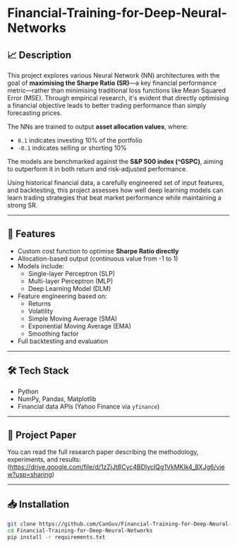 # Financial-Training-for-Deep-Neural-Networks

## 📈 Description

This project explores various Neural Network (NN) architectures with the goal of **maximising the Sharpe Ratio (SR)**—a key financial performance metric—rather than minimising traditional loss functions like Mean Squared Error (MSE). Through empirical research, it's evident that directly optimising a financial objective leads to better trading performance than simply forecasting prices.

The NNs are trained to output **asset allocation values**, where:
- `0.1` indicates investing 10% of the portfolio
- `-0.1` indicates selling or shorting 10%

The models are benchmarked against the **S&P 500 index (^GSPC)**, aiming to outperform it in both return and risk-adjusted performance.

Using historical financial data, a carefully engineered set of input features, and backtesting, this project assesses how well deep learning models can learn trading strategies that beat market performance while maintaining a strong SR.

---

## 🚀 Features

- Custom cost function to optimise **Sharpe Ratio directly**
- Allocation-based output (continuous value from -1 to 1)
- Models include:
  - Single-layer Perceptron (SLP)
  - Multi-layer Perceptron (MLP)
  - Deep Learning Model (DLM)
- Feature engineering based on:
  - Returns
  - Volatility
  - Simple Moving Average (SMA)
  - Exponential Moving Average (EMA)
  - Smoothing factor
- Full backtesting and evaluation

---

## 🛠️ Tech Stack

- Python  
- NumPy, Pandas, Matplotlib  
- Financial data APIs (Yahoo Finance via `yfinance`)

---

## 📄 Project Paper

You can read the full research paper describing the methodology, experiments, and results: (https://drive.google.com/file/d/1zZjJt8Cyc4BDlycIQg1VkMKlk4_8XJg6/view?usp=sharing)

---

## 📥 Installation

```bash
git clone https://github.com/CanGuv/Financial-Training-for-Deep-Neural-Networks.git
cd Financial-Training-for-Deep-Neural-Networks
pip install -r requirements.txt
